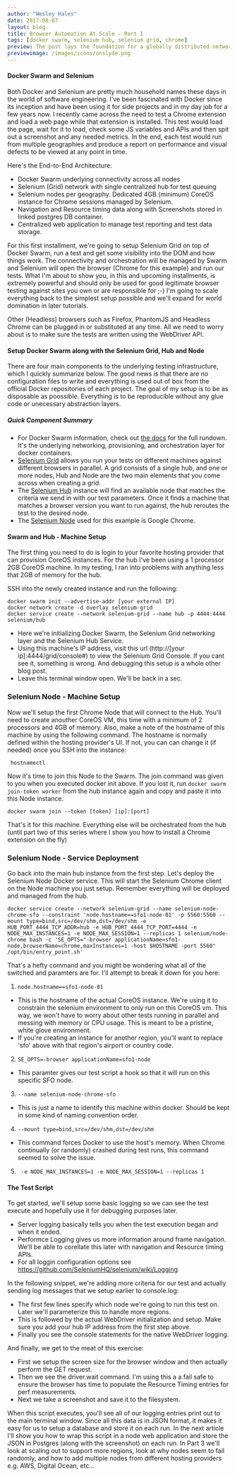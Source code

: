 ```yaml
---
author: "Wesley Hales"
date: 2017-08-07
layout: blog
title: Browser Automation At Scale - Part 1 
tags: [docker swarm, selenium hub, selenium grid, chrome]
preview: The post lays the foundation for a globally distributed network of automated browsers. 
previewimage: /images/icons/onslyde.png
---
```


#### Docker Swarm and Selenium
Both Docker and Selenium are pretty much household names these days in the world of software engineering. I've been fascinated 
with Docker since its inception and have been using it for side projects and in my day job for a few years now.
I recently came across the need to test a Chrome extension and load a web page while that extension is installed. 
This test would load the page, wait for it to load, check some JS variables and APIs and then spit out a screenshot 
and any needed metrics. In the end, each test would run from multiple geographies and produce a report on performance 
and visual defects to be viewed at any point in time.

Here's the End-to-End Architecture:

* Docker Swarm underlying connectivity across all nodes
* Selenium (Grid) network with single centralized hub for test queuing
* Selenium nodes per geography. Dedicated 4GB (minimum) CoreOS instance for Chrome sessions managed by Selenium. 
* Navigation and Resource timing data along with Screenshots stored in linked postgres DB container.
* Centralized web application to manage test reporting and test data storage. 

For this first installment, we're going to setup Selenium Grid on top of Docker Swarm, run a test and get some visibility into the DOM
and how things work. The connectivity and orchestration will be managed by Swarm and Selenium will open the browser 
(Chrome for this example) and run our tests. 
What I'm about to show you, in this and upcoming installments, is extremely powerful and should only be used for good legitimate browser testing
against sites you own or are responsible for ;-)
I'm going to scale everything back to the simplest
setup possible and we'll expand for world domination in later tutorials.


Other (Headless) browsers such as Firefox, PhantomJS and Headless Chrome can be plugged in or substituted at any time. 
All we need to worry about is to make sure the tests are written using the WebDriver API.   

#### Setup Docker Swarm along with the Selenium Grid, Hub and Node
There are four main components to the underlying testing infrastructure, which I quickly summarize below. The good news
is that there are no configuration files to write and everything is used out of box from the official Docker repositories
of each project. The goal of my setup is to be as disposable as poossible. Everything is to be reproducible without any
glue code or unecessary abstraction layers.

##### Quick Component Summary

* For Docker Swarm information, check out [the docs](https://docs.docker.com/engine/swarm/) for the full rundown. It's the underlying 
networking, provisioning, and orchestration layer for docker containers. 
* [Selenium Grid](http://www.seleniumhq.org/docs/07_selenium_grid.jsp) allows you run your tests on different machines against 
different browsers in parallel. A grid consists of a single hub, and one or more nodes, Hub and Node are the two main elements 
that you come across when creating a grid.
* The [Selenium Hub](https://hub.docker.com/r/selenium/hub/) instance will find an available node that matches the criteria we send in with our test parameters. 
Once it finds a machine that matches a browser version you want to run against, the hub reroutes the test to the desired node.
* The [Selenium Node](https://hub.docker.com/r/selenium/node-chrome/) used for this example is Google Chrome.

#### Swarm and Hub - Machine Setup
The first thing you need to do is login to your favorite hosting provider that can provision CoreOS instances. For the hub
I've been using a 1 processor 2GB CoreOS machine. In my testing, I ran into problems with anything less that 2GB of memory for the hub.

SSH into the newly created instance and run the following:
```
docker swarm init --advertise-addr [your external IP]
docker network create -d overlay selenium-grid
docker service create --network selenium-grid --name hub -p 4444:4444 selenium/hub
```
* Here we're initializing Docker Swarm, the Selenium Grid networking layer and the Selenium Hub Service.
* Using this machine's IP address, visit this url (http://[your ip]:4444/grid/console#) to view the Selenium Grid Console. If you cant see it, 
something is wrong. And debugging this setup is a whole other blog post.
* Leave this terminal window open. We'll be back in a sec.
 
### Selenium Node - Machine Setup
Now we'll setup the first Chrome Node that will connect to the Hub. You'll need to create anouther CoreOS VM, this time with 
a minimum of 2 processors and 4GB of memory. Also, make a note of the hostname of this machine by using the following command. 
The hostname is normally defined within the hosting provider's UI. If not, you can can change it (if needed) once you SSH into the instance:

```
 hostnamectl
```

Now it's time to join this Node to the Swarm. 
The join command was given to you when you executed docker init above. If you lost it,
run ```docker swarm join-token worker``` from the hub instance again and copy and paste it into this Node instance.
```
docker swarm join --token [token] [ip]:[port]
```
That's it for this machine. Everything else will be orchestrated from the hub (until part two of this series 
where I show you how to install a Chrome extension on the fly)

### Selenium Node - Service Deployment
Go back into the main hub instance from the first step. Let's deploy the Selenium Node Docker service. This will start the 
Selenium Chrome client on the Node machine you just setup. Remember everything will be deployed and managed from the hub.
```
docker service create --network selenium-grid --name selenium-node-chrome-sfo --constraint 'node.hostname==sfo1-node-01' -p 5560:5560 --mount type=bind,src=/dev/shm,dst=/dev/shm -e HUB_PORT_4444_TCP_ADDR=hub -e HUB_PORT_4444_TCP_PORT=4444 -e NODE_MAX_INSTANCES=1 -e NODE_MAX_SESSION=1 --replicas 1 selenium/node-chrome bash -c 'SE_OPTS="-browser applicationName=sfo1-node,browserName=chrome,maxInstances=1 -host $HOSTNAME -port 5560" /opt/bin/entry_point.sh'
```
That's a hefty command and you might be wondering what all of the switched and paramters are for. I'll attempt to break it 
 down for you here: 
 
1) ```node.hostname==sfo1-node-01```

* This is the hostname of the actual CoreOS instance. We're using it to constrain the selenium environment to only run on this CoreOS vm. 
This way, we won't have to worry about other tests running in parallel and messing with memory or CPU usage. This is meant to be a pristine,
white glove environment.
* If you're creating an instance for another region, you'll want to replace 'sfo' above with that region's airport or country code.
  
2) ```SE_OPTS=-browser applicationName=sfo1-node```

* This paramter gives our test script a hook so that it will run on this specific SFO node.

3) ```--name selenium-node-chrome-sfo```

* This is just a name to identify this machine within docker. Should be kept in some kind of naming convention order.

4) ```--mount type=bind,src=/dev/shm,dst=/dev/shm```

* This command forces Docker to use the host's memory. When Chrome continually (or randomly) crashed during test runs, this command seemed to solve the issue.
  
5) ``` -e NODE_MAX_INSTANCES=1 -e NODE_MAX_SESSION=1 --replicas 1```

#### The Test Script

To get started, we'll setup some basic logging so we can see the test execute and hopefully use it for debugging purposes later.
<script src="https://gist.github.com/wesleyhales/ca2b8f8844061b4b4d70c82ecb744ea3.js"></script>

* Server logging basically tells you when the test execution began and when it ended.
* Performce Logging gives us more information around frame navigation. We'll be able to corellate this later with navigation and Resource timing APIs. 
* For all loggin configuration options see https://github.com/SeleniumHQ/selenium/wiki/Logging

In the following snippet, we're adding more criteria for our test and actually sending log messages that we setup earlier to console.log:
<script src="https://gist.github.com/wesleyhales/83d2ae26df603b1b08c74cfbb8c8fee8.js"></script>

* The first few lines specify which node we're going to run this test on. Later we'll parameterize this to handle more regions.
* This is followed by the actual WebDriver initialization and setup. Make sure you add your hub IP address from the first step above.
* Finally you see the console statements for the native WebDriver logging.

And finally, we get to the meat of this exercise:
<script src="https://gist.github.com/wesleyhales/ee1a3d298830d6dbc50fb0a8be6b6a1d.js"></script>

* First we setup the screen size for the browser window and then actually perform the GET request.
* Then we see the driver.wait command. I'm using this a a fail safe to ensure the browser has time to populate the Resource Timing entries for perf measurements.
* Next we take a screenshot and save it to the filesystem.

When this script executes, you'll see all of our logging entries print out to the main terminal window. Since all 
this data is in JSON format, it makes it easy for us to setup a database and store it on each run. In the next article
I'll show you how to wrap this script in a node web application and store the JSON in Postgres (along with the screenshot) on each run.
In Part 3 we'll look at scaling out to support more regions, look at why nodes seem to fail randomly, and how to add multiple
nodes from different hosting providers e.g. AWS, Digital Ocean, etc...


<br/>
<br/>